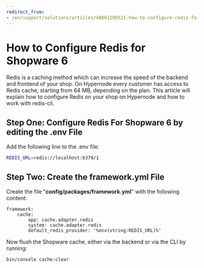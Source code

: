 ```yaml
---
redirect_from:
- /en/support/solutions/articles/48001200521-how-to-configure-redis-for-shopware-6/
---
```


<!-- source: https://support.hypernode.com/en/support/solutions/articles/48001200521-how-to-configure-redis-for-shopware-6/ -->

# How to Configure Redis for Shopware 6

Redis is a caching method which can increase the speed of the backend and frontend of your shop. On Hypernode every customer has access to Redis cache, starting from 64 MB, depending on the plan. This article will explain how to configure Redis on your shop on Hypernode and how to work with redis-cli.

## Step One: Configure Redis For Shopware 6 by editing the .env File

Add the following line to the .env file:

```bash
REDIS_URL=redis://localhost:6379/1
```

## Step Two: Create the framework.yml File

Create the file "**config/packages/framework.yml**" with the following content:

```nginx
framework:
    cache:
        app: cache.adapter.redis
        system: cache.adapter.redis
        default_redis_provider: '%env(string:REDIS_URL)%'
```

Now flush the Shopware cache, either via the backend or via the CLI by running:

```nginx
bin/console cache:clear
```
